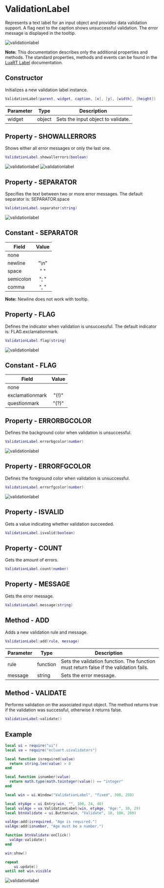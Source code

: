 # ValidationLabel

Represents a text label for an input object and provides data validation support.
A flag next to the caption shows unsuccessful validation.
The error message is displayed in the tooltip.

![validationlabel](/docs/validationlabel/validationlabel01.png)

**Note:**
This documentation describes only the additional properties and methods.
The standard properties, methods and events can be found in the [LuaRT Label](https://www.luart.org/doc/ui/Label.html) documentation.

## Constructor

Initializes a new validation label instance.

```Lua
ValidationLabel(parent, widget, caption, [x], [y], [width], [height])
```

Parameter | Type | Description
---|---|---
widget | object | Sets the input object to validate.

## Property - SHOWALLERRORS

Shows either all error messages or only the last one.

```Lua
ValidationLabel.showallerrors(boolean)
```

![validationlabel](/docs/validationlabel/validationlabel02.png)
![validationlabel](/docs/validationlabel/validationlabel03.png)

## Property - SEPARATOR

Specifies the text between two or more error messages. The default separator is: SEPARATOR.space

```Lua
ValidationLabel.separator(string)
```

![validationlabel](/docs/validationlabel/validationlabel05.png)

## Constant - SEPARATOR

Field | Value
---|:---:
none |
newline | "\n"
space | " "
semicolon | "; "
comma | ", "

**Note:**
Newline does not work with tooltip.

## Property - FLAG

Defines the indicator when validation is unsuccessful. The default indicator is: FLAG.exclamationmark.

```Lua
ValidationLabel.flag(string)
```

![validationlabel](/docs/validationlabel/validationlabel04.png)

## Constant - FLAG

Field | Value
---|:---:
none |
exclamationmark | "(!)"
questionmark | "(?)"

## Property - ERRORBGCOLOR

Defines the background color when validation is unsuccessful.

```Lua
ValidationLabel.errorbgcolor(number)
```

![validationlabel](/docs/validationlabel/validationlabel06.png)

## Property - ERRORFGCOLOR

Defines the foreground color when validation is unsuccessful.

```Lua
ValidationLabel.errorfgcolor(number)
```

![validationlabel](/docs/validationlabel/validationlabel06.png)

## Property - ISVALID

Gets a value indicating whether validation succeeded.

```Lua
ValidationLabel.isvalid(boolean)
```

## Property - COUNT

Gets the amount of errors.

```Lua
ValidationLabel.count(number)
```

## Property - MESSAGE

Gets the error message.

```Lua
ValidationLabel.message(string)
```

## Method - ADD

Adds a new validation rule and message.

```Lua
ValidationLabel:add(rule, message)
```

Parameter | Type | Description
---|---|---
rule | function | Sets the validation function. The function must return false if the validation fails.
message | string | Sets the error message.

## Method - VALIDATE

Performs validation on the associated input object. The method returns true if the validation was successful, otherwise it returns false.

```Lua
ValidationLabel:validate()
```

## Example

```Lua
local ui = require("ui")
local va = require("ecluart.uivalidators")

local function isrequired(value)
  return string.len(value) > 0
end

local function isnumber(value)
  return math.type(math.tointeger(value)) == "integer"
end

local win = ui.Window("ValidationLabel", "fixed", 300, 250)

local etyAge = ui.Entry(win, "", 100, 24, 40)
local valAge = va.ValidationLabel(win, etyAge, "Age:", 10, 29)
local btnValidate = ui.Button(win, "Validate", 10, 100, 280)

valAge:add(isrequired, "Age is required.")
valAge:add(isnumber, "Age must be a number.")

function btnValidate:onClick()
  valAge:validate()
end

win:show()

repeat
    ui.update()
until not win.visible
```

![validationlabel](/docs/validationlabel/validationlabel01.png)
